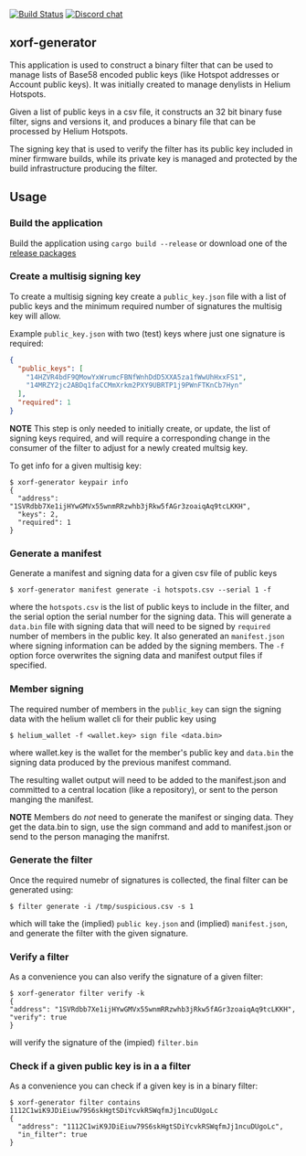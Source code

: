 [![Build Status][actions-badge]][actions-url]
[![Discord chat][discord-badge]][discord-url]

[actions-badge]: https://github.com/helium/xorf-generator/actions/workflows/rust.yml/badge.svg?branch=main
[actions-url]: https://github.com/helium/xorf-generator/actions/workflows/rust.yml
[discord-badge]: https://img.shields.io/discord/500028886025895936.svg?logo=discord&style=flat-square
[discord-url]: https://discord.gg/helium

## xorf-generator

This application is used to construct a binary filter that can be used to manage
lists of Base58 encoded public keys (like Hotspot addresses or Account public
keys). It was initially created to manage denylists in Helium Hotspots.

Given a list of public keys in a csv file, it constructs an 32 bit binary fuse
filter, signs and versions it, and produces a binary file that can be processed
by Helium Hotspots.

The signing key that is used to verify the filter has its public key included in
miner firmware builds, while its private key is managed and protected by the
build infrastructure producing the filter.

## Usage

### Build the application

Build the application using `cargo build --release` or download one of the
[release packages](https://github.com/helium/xorf-generator/releases)

### Create a multisig signing key

To create a multisig signing key create a `public_key.json` file with a list
of public keys and the minimum required number of signatures the multisig key
will allow.

Example `public_key.json` with two (test) keys where just one signature is
required:

```json
{
  "public_keys": [
    "14HZVR4bdF9QMowYxWrumcFBNfWnhDdD5XXA5za1fWwUhHxxFS1",
    "14MRZY2jc2ABDq1faCCMmXrkm2PXY9UBRTP1j9PWnFTKnCb7Hyn"
  ],
  "required": 1
}
```

**NOTE** This step is only needed to initially create, or update, the list of signing keys required, and will require a corresponding change in the consumer of the filter to adjust for a newly created multsig key.

To get info for a given multisig key:

```shell
$ xorf-generator keypair info
{
  "address": "1SVRdbb7Xe1ijHYwGMVx55wnmRRzwhb3jRkw5fAGr3zoaiqAq9tcLKKH",
  "keys": 2,
  "required": 1
}
```

### Generate a manifest

Generate a manifest and signing data for a given csv file of public keys

```shell
$ xorf-generator manifest generate -i hotspots.csv --serial 1 -f
```

where the `hotspots.csv` is the list of public keys to include in the filter,
and the serial option the serial number for the signing data. This will
generate a `data.bin` file with signing data that will need to be signed by
`required` number of members in the public key. It also generated an
`manifest.json` where signing information can be added by the signing members.
The `-f` option force overwrites the signing data and manifest output files if
specified.

### Member signing

The required number of members in the `public_key` can sign the signing data with the helium wallet cli for their public key using

```shell
$ helium_wallet -f <wallet.key> sign file <data.bin>
```

where wallet.key is the wallet for the member's public key and `data.bin` the signing data produced by the previous manifest command.

The resulting wallet output will need to be added to the manifest.json and
committed to a central location (like a repository), or sent to the person
manging the manifest.

**NOTE** Members do _not_ need to generate the manifest or singing data. They get the data.bin to sign, use the sign command and add to manifest.json or send to the person managing the manifrst.

### Generate the filter

Once the required numebr of signatures is collected, the final filter can be generated using:

```shell
$ filter generate -i /tmp/suspicious.csv -s 1
```

which will take the (implied) `public key.json` and (implied) `manifest.json`, and generate the filter with the given signature.

### Verify a filter

As a convenience you can also verify the signature of a given filter:

```shell
$ xorf-generator filter verify -k
{
"address": "1SVRdbb7Xe1ijHYwGMVx55wnmRRzwhb3jRkw5fAGr3zoaiqAq9tcLKKH",
"verify": true
}
```

will verify the signature of the (impied) `filter.bin`

### Check if a given public key is in a a filter

As a convenience you can check if a given key is in a binary filter:

```shell
$ xorf-generator filter contains 1112C1wiK9JDiEiuw79S6skHgtSDiYcvkRSWqfmJj1ncuDUgoLc
{
  "address": "1112C1wiK9JDiEiuw79S6skHgtSDiYcvkRSWqfmJj1ncuDUgoLc",
  "in_filter": true
}
```
